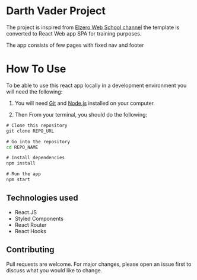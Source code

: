 # Darth Vader Project

The project is inspired from [Elzero Web School channel](https://www.youtube.com/watch?v=lXVP3rDH9EU&list=PLDoPjvoNmBAxuCSp2_-9LurPqRVwketnc) the template is converted to React Web app SPA for training purposes.

The app consists of few pages with fixed nav and footer

# How To Use

To be able to use this react app locally in a development environment you will need the following:

1. You will need [Git](https://git-scm.com) and [Node.js](https://nodejs.org/en/download/) installed on your computer.

2. Then From your terminal, you should do the following:

```cmd
# Clone this repository
git clone REPO_URL

# Go into the repository
cd REPO_NAME

# Install dependencies
npm install

# Run the app
npm start
```

## Technologies used

- React.JS
- Styled Components
- React Router
- React Hooks

## Contributing

Pull requests are welcome. For major changes, please open an issue first
to discuss what you would like to change.
